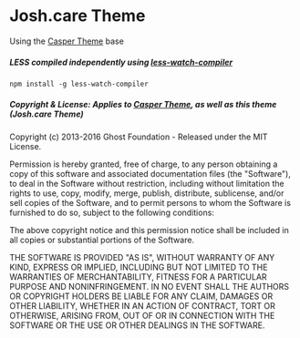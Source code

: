 # Josh.care Theme
Using the [Casper Theme](http://github.com/tryghost/ghost/) base

##### LESS compiled independently using [less-watch-compiler](https://github.com/jonycheung/deadsimple-less-watch-compiler)
```
npm install -g less-watch-compiler
```

##### Copyright & License: Applies to [Casper Theme](http://github.com/tryghost/ghost/), as well as this theme (Josh.care Theme)


Copyright (c) 2013-2016 Ghost Foundation - Released under the MIT License.

Permission is hereby granted, free of charge, to any person obtaining a copy of this software and associated documentation files (the "Software"), to deal in the Software without restriction, including without limitation the rights to use, copy, modify, merge, publish, distribute, sublicense, and/or sell copies of the Software, and to permit persons to whom the Software is furnished to do so, subject to the following conditions:

The above copyright notice and this permission notice shall be included in all copies or substantial portions of the Software.

THE SOFTWARE IS PROVIDED "AS IS", WITHOUT WARRANTY OF ANY KIND, EXPRESS OR IMPLIED, INCLUDING BUT NOT LIMITED TO THE WARRANTIES OF MERCHANTABILITY, FITNESS FOR A PARTICULAR PURPOSE AND
NONINFRINGEMENT. IN NO EVENT SHALL THE AUTHORS OR COPYRIGHT HOLDERS BE LIABLE FOR ANY CLAIM, DAMAGES OR OTHER LIABILITY, WHETHER IN AN ACTION OF CONTRACT, TORT OR OTHERWISE, ARISING FROM, OUT OF OR IN CONNECTION WITH THE SOFTWARE OR THE USE OR OTHER DEALINGS IN THE SOFTWARE.

